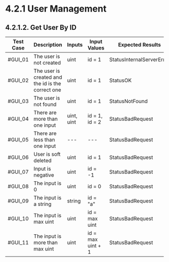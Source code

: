 # 4.2.1 User Management

## 4.2.1.2. Get User By ID

| **Test Case** | **Description** | **Inputs**     | **Input Values**                                                                            | **Expected Results**             | **Pass/Fail/Untested** |
|---------------------------------------|------|----------|---------------------------------------------------------------------------------------------------|--------------------------------------|------------------------|
| #GUI_01 | The user is not created| uint | id = 1 | StatusInternalServerError |  Untested|
| #GUI_02 | The user is created and the id is the correct one| uint | id = 1 | StatusOK |  Untested|
| #GUI_03 | The user is not found | uint | id = 1 | StatusNotFound |  Untested|
| #GUI_04 | There are more than one input | uint, uint | id = 1, id = 2 | StatusBadRequest |  Untested|
| #GUI_05 | There are less than one input | --- | --- | StatusBadRequest |  Untested|
| #GUI_06 | User is soft deleted | uint | id = 1 | StatusBadRequest |  Untested|
| #GUI_07 | Input is negative | uint | id = -1 | StatusBadRequest |  Untested|
| #GUI_08 | The input is 0 | uint | id = 0 | StatusBadRequest |  Untested|
| #GUI_09 | The input is a string | string | id = "a" | StatusBadRequest |  Untested|
| #GUI_10 | The input is max uint | uint | id = max uint | StatusBadRequest |  Untested|
| #GUI_11 | The input is more than max uint | uint | id = max uint + 1 | StatusBadRequest |  Untested |

